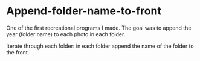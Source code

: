 # Append-folder-name-to-front
One of the first recreational programs I made. The goal was to append the year (folder name) to each photo in each folder. 

Iterate through each folder: in each folder append the name of the folder to the front.
